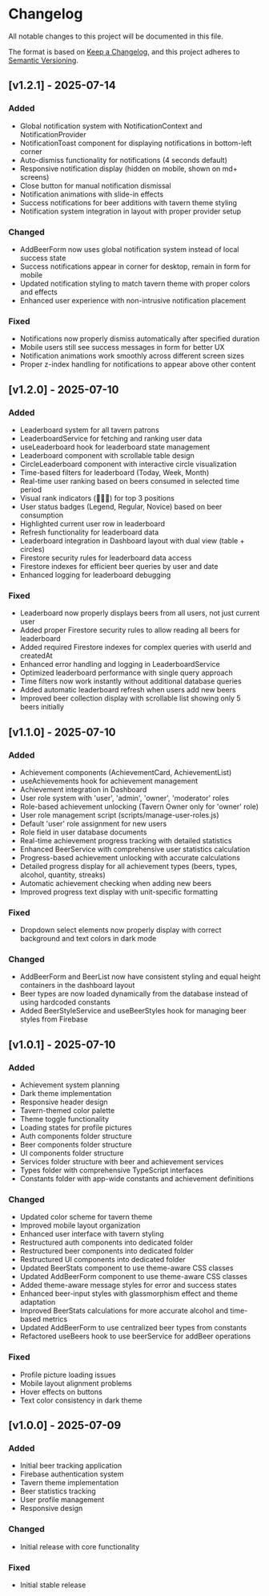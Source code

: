 # Changelog

All notable changes to this project will be documented in this file.

The format is based on [Keep a Changelog](https://keepachangelog.com/en/1.0.0/),
and this project adheres to [Semantic Versioning](https://semver.org/spec/v2.0.0.html).


## [v1.2.1] - 2025-07-14

### Added
- Global notification system with NotificationContext and NotificationProvider
- NotificationToast component for displaying notifications in bottom-left corner
- Auto-dismiss functionality for notifications (4 seconds default)
- Responsive notification display (hidden on mobile, shown on md+ screens)
- Close button for manual notification dismissal
- Notification animations with slide-in effects
- Success notifications for beer additions with tavern theme styling
- Notification system integration in layout with proper provider setup

### Changed
- AddBeerForm now uses global notification system instead of local success state
- Success notifications appear in corner for desktop, remain in form for mobile
- Updated notification styling to match tavern theme with proper colors and effects
- Enhanced user experience with non-intrusive notification placement

### Fixed
- Notifications now properly dismiss automatically after specified duration
- Mobile users still see success messages in form for better UX
- Notification animations work smoothly across different screen sizes
- Proper z-index handling for notifications to appear above other content

## [v1.2.0] - 2025-07-10

### Added
- Leaderboard system for all tavern patrons
- LeaderboardService for fetching and ranking user data
- useLeaderboard hook for leaderboard state management
- Leaderboard component with scrollable table design
- CircleLeaderboard component with interactive circle visualization
- Time-based filters for leaderboard (Today, Week, Month)
- Real-time user ranking based on beers consumed in selected time period
- Visual rank indicators (🥇🥈🥉) for top 3 positions
- User status badges (Legend, Regular, Novice) based on beer consumption
- Highlighted current user row in leaderboard
- Refresh functionality for leaderboard data
- Leaderboard integration in Dashboard layout with dual view (table + circles)
- Firestore security rules for leaderboard data access
- Firestore indexes for efficient beer queries by user and date
- Enhanced logging for leaderboard debugging

### Fixed
- Leaderboard now properly displays beers from all users, not just current user
- Added proper Firestore security rules to allow reading all beers for leaderboard
- Added required Firestore indexes for complex queries with userId and createdAt
- Enhanced error handling and logging in LeaderboardService
- Optimized leaderboard performance with single query approach
- Time filters now work instantly without additional database queries
- Added automatic leaderboard refresh when users add new beers
- Improved beer collection display with scrollable list showing only 5 beers initially

## [v1.1.0] - 2025-07-10

### Added 
- Achievement components (AchievementCard, AchievementList)
- useAchievements hook for achievement management
- Achievement integration in Dashboard
- User role system with 'user', 'admin', 'owner', 'moderator' roles
- Role-based achievement unlocking (Tavern Owner only for 'owner' role)
- User role management script (scripts/manage-user-roles.js)
- Default 'user' role assignment for new users
- Role field in user database documents
- Real-time achievement progress tracking with detailed statistics
- Enhanced BeerService with comprehensive user statistics calculation
- Progress-based achievement unlocking with accurate calculations
- Detailed progress display for all achievement types (beers, types, alcohol, quantity, streaks)
- Automatic achievement checking when adding new beers
- Improved progress text display with unit-specific formatting

### Fixed
- Dropdown select elements now properly display with correct background and text colors in dark mode

### Changed
- AddBeerForm and BeerList now have consistent styling and equal height containers in the dashboard layout
- Beer types are now loaded dynamically from the database instead of using hardcoded constants
- Added BeerStyleService and useBeerStyles hook for managing beer styles from Firebase

## [v1.0.1] - 2025-07-10

### Added
- Achievement system planning
- Dark theme implementation
- Responsive header design
- Tavern-themed color palette
- Theme toggle functionality
- Loading states for profile pictures
- Auth components folder structure
- Beer components folder structure
- UI components folder structure
- Services folder structure with beer and achievement services
- Types folder with comprehensive TypeScript interfaces
- Constants folder with app-wide constants and achievement definitions

### Changed
- Updated color scheme for tavern theme
- Improved mobile layout organization
- Enhanced user interface with tavern styling
- Restructured auth components into dedicated folder
- Restructured beer components into dedicated folder
- Restructured UI components into dedicated folder
- Updated BeerStats component to use theme-aware CSS classes
- Updated AddBeerForm component to use theme-aware CSS classes
- Added theme-aware message styles for error and success states
- Enhanced beer-input styles with glassmorphism effect and theme adaptation
- Improved BeerStats calculations for more accurate alcohol and time-based metrics
- Updated AddBeerForm to use centralized beer types from constants
- Refactored useBeers hook to use beerService for addBeer operations

### Fixed
- Profile picture loading issues
- Mobile layout alignment problems
- Hover effects on buttons
- Text color consistency in dark theme

## [v1.0.0] - 2025-07-09

### Added
- Initial beer tracking application
- Firebase authentication system
- Tavern theme implementation
- Beer statistics tracking
- User profile management
- Responsive design

### Changed
- Initial release with core functionality

### Fixed
- Initial stable release 